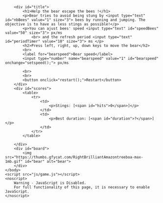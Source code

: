 <html>
    <head>
        <title>Test World</title>
        <meta charset="utf-8">
        <meta name="viewport" content="width=device-width, initial-scale=1">
        <link rel="stylesheet" href="css/style.css">
        <script>
        //Declaring variable bear   
            var bear;
            var bees;
            var updateTimer;
            var lastStingTime;
            </script>
    </head>
     <body onload="start();">

        <div id="title">
            <h1>Help the bear escape the bees !</h1>
            <p>Bear tries to avoid being stung by <input type="text" id="nbBees" value="1" size="3"> bees by running and jumping. The objective is to have as less stings as possible!</p>
            <p>You can ajust bees' speed <input type="text" id="speedBees" value="50" size="3"> px/ms
                <br> and the refresh period <input type="text" id="periodTimer" value="10" size="3"> ms </p>
            <h2>Press left, right, up, down keys to move the bear</h2>
            <br>
            <label for="bearspeed">Bear speed</label>
            <input type="number" name="bearspeed" value="1" id="bearspeed" onchange="setspeed();"> px/ms

            <br>
            <br>
            <button onclick="restart();">Restart</button>
        </div>
        <div id="scores">
            <table>
                <tr>
                    <td>
                        <p>Stings: [<span id="hits">0</span>]</p>
                    </td>
                    <td>
                        <p>Best duration: [<span id="duration">?</span>]</p>
                    </td>
                </tr>
            </table>

        </div>
        <div id="board">
            <img src="https://thumbs.gfycat.com/RightBrilliantAmazontreeboa-max-1mb.gif" id="bear" alt="bear">
        </div>
    </body>
    <script src="js/game.js"></script>
    <noscript>
        Warning - JavaScript is Disabled.
        For full functionality of this page, it is necessary to enable JavaScript.
    </noscript>
    
</html>
